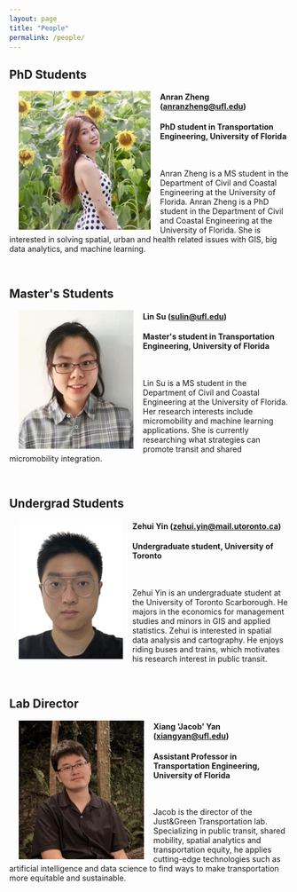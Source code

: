 ```yaml
---
layout: page
title: "People"
permalink: /people/
---
```




## PhD Students

<img align="left" width="238" height="250" src="https://github.com/jacobyan0/jacobyan0.github.io/raw/master/images/photos/AnranZheng.jpeg" style="vertical-align:middle;margin: 0px 17px"> 

#### Anran Zheng (<a href="mailto:anranzheng@ufl.edu">anranzheng@ufl.edu</a>)
#### PhD student in Transportation Engineering, University of Florida
 
&nbsp;

Anran Zheng is a MS student in the Department of Civil and Coastal Engineering at the University of Florida. Anran Zheng is a PhD student in the Department of Civil and Coastal Engineering at the University of Florida. She is interested in solving spatial, urban and health related issues with GIS, big data analytics, and machine learning.




&nbsp;
## Master's Students

<img align="left" width="207" height="250" src="https://github.com/jacobyan0/jacobyan0.github.io/raw/master/images/photos/LinSu.jpg" style="vertical-align:middle;margin: 0px 17px"> 

#### Lin Su (<a href="mailto:sulin@ufl.edu">sulin@ufl.edu</a>)
#### Master's student in Transportation Engineering, University of Florida
 
&nbsp;

Lin Su is a MS student in the Department of Civil and Coastal Engineering at the University of Florida. Her research interests include micromobility and machine learning applications. She is currently researching what strategies can promote transit and shared micromobility integration.




&nbsp;
## Undergrad Students

<img align="left" width="188" height="250" src="https://github.com/jacobyan0/jacobyan0.github.io/raw/master/images/photos/ZehuiYin.jpg" style="vertical-align:middle;margin: 0px 17px"> 

#### Zehui Yin (<a href="mailto:zehui.yin@mail.utoronto.ca">zehui.yin@mail.utoronto.ca</a>)
#### Undergraduate student, University of Toronto
 
&nbsp;

Zehui Yin is an undergraduate student at the University of Toronto Scarborough. He majors in the economics for management studies and minors in GIS and applied statistics. Zehui is interested in spatial data analysis and cartography. He enjoys riding buses and trains, which motivates his research interest in public transit. 




&nbsp;
## Lab Director

<img align="left" width="226" height="250" src="https://github.com/jacobyan0/jacobyan0.github.io/raw/master/images/photos/XiangYan.jpg" style="vertical-align:middle;margin: 0px 17px"> 

#### Xiang 'Jacob' Yan (<a href="mailto:xiangyan@ufl.edu">xiangyan@ufl.edu</a>)
#### Assistant Professor in Transportation Engineering, University of Florida

&nbsp;

Jacob is the director of the Just&Green Transportation lab. Specializing in public transit, shared mobility, spatial analytics and transportation equity, he applies cutting-edge technologies such as artificial intelligence and data science to find ways to make transportation more equitable and sustainable. 
